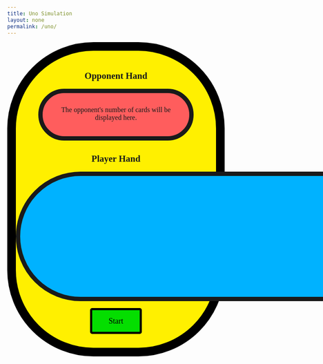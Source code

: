 ```yaml
---
title: Uno Simulation
layout: none
permalink: /uno/
---
```

<style>
    .big_ol_cont {
        justify-content:center;
        margin:auto;
        border:20px solid;
        border-color:black;
        border-radius:200px;
        background-color: #FFF000;
        font-family:serif;
    }

    .card_table_o {
        width: 300px;
        height: 50px;
        border: 10px solid;
        border-radius: 150px;
        background-color: #FF5D5D;
        margin:auto;
        padding:30px 20px 20px 20px;
        justify-content:center;
        text-align:center;
        font-size:16px;
    }

    .card_table_p {
        width: 1000px;
        height: 300px;
        border: 10px solid;
        border-radius: 150px;
        background-color: #00B2FF;
        padding:20px;
        justify-content:center;
        text-align:center;
        font-size:16px;
    }

    .select_table {
        margin:auto;
        text-align:center;
        justify-content:center;
        align-items:center;
        padding:5px;
        font-family:serif;
    }

    .db_input {
        justify-content:center;
        margin:auto;
        border: 5px solid;
        border-radius: 10px;
        background-color:white;
    }

    .select_button {
        margin:auto;
        text-align:center;
        justify-content:center;
        border: 5px solid;
        border-radius:5px;
        width:120px;
        height:60px;
        background-color:#04DE00;
        font-size:18px;
        font-family:serif;
    }

    .green_border {
        max-width: 200px;
        border: 8px solid;
        border-radius: 150px;
        background-color: #04DE00;
        padding: 20px;
        padding-top:30px;
        padding-bottom:10px;
        justify-content:center;
        text-align:center;
        align-items:center;
        font-size:16px;
        display: none;
    }

    #the_deck {
        margin:auto;
        text-align:center;
        justify-content:center;
        display: none;
        width: 50px;
        height: 50px;
        background-color: white;
        border: 5px solid;
        cursor:pointer;
    }

    table { margin: auto }
</style>

<div class="big_ol_cont">
    <br>
    <div style="text-align:center;justify-content:center">
        <h2>Opponent Hand</h2>
        <div id="opponent_cards" class="card_table_o">
            The opponent's number of cards will be displayed here.
        </div>
        <h2>Player Hand</h2>
        <table id="player_card_table" class="card_table_p">
            <tr id="player_cards_r1">
            </tr>
            <tr id="player_cards_r2">
            </tr>
        </table>
    </div>
    <div id="buttons" style="margin:auto;text-align:center;justify-content:center">
        <br>
        <button id="start_button" class="select_button" onclick="startGame()">Start</button>
        <div id="the_deck" onclick="drawCard(playerHand, true)">deck</div>
        <br>
        <div id="green_border" class="green_border">
            <div id="current_card"></div>
            <br>
            <div id="result_text"></div>
        </div>
        <br>
    </div>
    <br>
</div>

<script>
    const startButton = document.getElementById("start_button");
    const greenBox = document.getElementById("green_border");
    const currentCard = document.getElementById("current_card");
    const resultBox = document.getElementById("result_text");
    const oCardTable = document.getElementById("opponent_card_table");
    const oCardRow = document.getElementById("opponent_cards");
    const pCardTable = document.getElementById("player_card_table");
    const pCardRow1 = document.getElementById("player_cards_r1");
    const pCardRow2 = document.getElementById("player_cards_r2");
    const deckElement = document.getElementById("the_deck");
    var newCard = "";
    var rowList = [];
    var playerHand = [];
    var pDispHand = [];
    var opponentHand = [];
    var oDispHand = [];
    var topCard = "placeholder";

    // card class
    class Uno {
        constructor(color, val) {
            this.color = color;
            this.value = val;
            if (val == 11) {
                this.kind = "DrawTwo";
            } else if (val == 12) {
                this.kind = "Reverse";
            } else if (val == 13) {
                this.kind = "Skip";
            } else {
                this.kind = String(val);
            }
        };
        cshow() {
            return this.color + " " + this.kind;
        };
    };

    // deck class
    class Deck {
        constructor() {
            this.cards = [];
            this.build();
            this.shuffle();
        }
        build() {
            const colors = ["Red", "Yellow", "Green", "Blue"];
            for (let c in colors) {
                for (let v = 1; v < 14; v++) {
                    this.cards.push(new Uno(colors[c], v));
                }
            }
        };
        shuffle() {
            for (var i = this.cards.length - 1; i > 0; i--) {
                var j = Math.floor(Math.random() * (i + 1));
                var temp = this.cards[i];
                this.cards[i] = this.cards[j];
                this.cards[j] = temp;
            }
        }
        draw() {
            return this.cards.pop();
        }
    };

    var theDeck = "placeholder";
    var thisCard = "placeholder";
    var discardPile = [];

    function disShuffle(pile) {
            for (var i = pile.length - 1; i > 0; i--) {
                var j = Math.floor(Math.random() * (i + 1));
                var temp = this.cards[i];
                this.cards[i] = this.cards[j];
                this.cards[j] = temp;
            }
        }

    function startGame() {
        deckElement.style = "display:block";
        startButton.style = "display:none";
        greenBox.style = "display:inline-block";
        theDeck = new Deck();
        for (let i = 0; i < 7; i++) {
            // initial player draws
            thisCard = theDeck.draw();
            playerHand.push(thisCard);
            pDispHand.push(thisCard.cshow());

            // initial opponent draws
            thisCard = theDeck.draw();
            opponentHand.push(thisCard);
            oDispHand.push(thisCard.cshow());
        }
        buildTable(pDispHand, true);
        buildTable(oDispHand, false);
        topCard = theDeck.draw();
        discardPile.push(topCard);
        currentCard.innerHTML = "Top Card: " + topCard.cshow();
    };


    // function to build tables
    // table is true if it is the player table; false otherwise
    function buildTable(cardList, player) {
        if (player) {
            rowList = [pCardRow1, pCardRow2];
        } else {
            oCardRow.innerHTML = "Cards remaining: " + String(cardList.length)
            return
        };
        for (rowID in rowList) {
            rowList[rowID].innerHTML = "";
        };
        if (cardList.length <= 12) {
            for (cardID in cardList) {
                newCard = document.createElement("td");
                newCardImage = document.createElement("img");
                newCardImage.src = "{{ site.baseurl }}/images/uno/" + cardList[cardID].kind + cardList[cardID].color + ".png";
                console.log(newCardImage.src); 
                newCardImage.width = "100";
                newCardImage.height = "150"; 
                newCard.appendChild(newCardImage);
                //newCard.innerHTML = cardList[cardID];
                if (player == true) {
                    newCard.setAttribute('onclick', 'playCard(' + String(cardID) + ')');
                    newCard.style = 'cursor:pointer;title:"Click to play your ' + cardList[cardID] + '!"';
                }
                rowList[0].appendChild(newCard);
            };
        } else {
            for (let i = 0; i < 12; i++) {
                newCard = document.createElement("td");
                newCardImage = document.createElement("img");
                newCardImage.src = "{{ site.baseurl }}/images/uno/" + cardList[i].kind + cardList[i].color + ".png";
                newCardImage.width = "100";
                newCardImage.height = "150"; 
                newCard.appendChild(newCardImage);
                //newCard.innerHTML = cardList[i];
                if (player) {
                    newCard.setAttribute('onclick', 'playCard(' + String(i) + ')');
                    newCard.style = 'cursor:pointer;title:"Click to play your ' + cardList[cardID] + '!"';
                }
                rowList[0].appendChild(newCard);
            };
            for (let i = 12; i < cardList.length; i++) {
                newCard = document.createElement("td");
                newCardImage = document.createElement("img");
                newCardImage.src = "{{ site.baseurl }}/images/uno/" + cardList[i].kind + cardList[i].color + ".png";
                newCardImage.width = "100";
                newCardImage.height = "150"; 
                newCard.appendChild(newCardImage);
                //newCard.innerHTML = cardList[i];
                if (player) {
                    newCard.setAttribute('onclick', 'playCard(' + String(i) + ')');
                    newCard.style = 'cursor:pointer;title:"Click to play your ' + cardList[cardID] + '!"';
                }
                rowList[1].appendChild(newCard);
            }
        }
    }

    function drawCard(hand, player) {
        console.log("The player draws.");
        if (theDeck.cards.length > 0) {
            var tempNewCard = theDeck.draw();
            hand.push(tempNewCard);
            if (player) {
                pDispHand.push(tempNewCard.cshow());
            } else {
                oDispHand.push(tempNewCard.cshow());
            }
        } else {
            if (discardPile.length > 4) {
                resultBox.innerHTML = "The deck was empty! The discard pile was shuffled.";
                topCard = discardPile.pop();
                disShuffle(discardPile);
                theDeck.cards = discardPile;
                discardPile = [topCard];
                drawCard(hand, player);
            } else {
                resultBox.innerHTML = "Maximum draws exceeded. Play with what you have!";
                return;
            }
        }
        if (player) {
            buildTable(pDispHand, true);
        } else {
            buildTable(oDispHand, false);
        }
    }

    function playCard(cardID) {
        if ((playerHand[cardID].value == topCard.value) || (playerHand[cardID].color == topCard.color)) {
            resultBox.innerHTML = "";
            playedCard = playerHand.splice(cardID, 1)[0];
            pDispHand.splice(cardID, 1);
            console.log(playedCard);
            discardPile.push(playedCard)
            topCard = playedCard;
            currentCard.innerHTML = "Top Card: " + topCard.cshow();
            buildTable(pDispHand, true);
            winCheck();
            if (playedCard.value == 11) {
                drawCard(opponentHand, false)
                drawCard(opponentHand, false)
            } else if (playedCard.value > 11) {
                return;
            };
            oppTurn();
        } else {
            resultBox.innerHTML = playerHand[cardID].cshow() + " cannot be played right now!";
        };
    }

    function oppCard(cardID) {
        resultBox.innerHTML = "";
        playedCard = opponentHand.splice(cardID, 1)[0];
        oDispHand.splice(cardID, 1);
        console.log(playedCard);
        discardPile.push(playedCard);
        topCard = playedCard;
        currentCard.innerHTML = "Top Card: " + topCard.cshow();
        buildTable(oDispHand, false);
        winCheck();
        if (playedCard.value == 11) {
            drawCard(playerHand, true)
            drawCard(playerHand, true)
        } else if (playedCard.value > 11) {
            oppTurn();
        };
    }

    function oppTurn() {
        var colorValues = {
            "Red":0,
            "Blue":0,
            "Yellow":0,
            "Green":0
        };
        var numbers = [];
        for (card of opponentHand) {
            colorValues[card.color] += 1;
            numbers.push(card.value);
        };
        // order: [red, blue, yellow, green]
        var sortingList = [colorValues["Red"], colorValues["Blue"], colorValues["Yellow"], colorValues["Green"]].sort();
        var favorList = [];
        var i = 0;
        while (favorList.length < 4) {
            for (key in colorValues) {
                if (sortingList[i] == colorValues[key] && !(favorList.includes(key))) {
                    favorList.push(key);
                };
            }
            i += 1;
        };
        for (i = 3; i >= 0; i--) {
            if (topCard.color == favorList[i]) {
                for (cardID in opponentHand) {
                    if (opponentHand[cardID].color == favorList[i]) {
                        oppCard(cardID);
                        return;
                    }
                }
            }
            for (cardID in opponentHand) {
                if (topCard.value == opponentHand[cardID].value) {
                    oppCard(cardID);
                    return;
                };
            };
        };
        drawCard(opponentHand, false);
        oppTurn();
        return;
    };

    function winCheck() {
        if (playerHand.length == 1 || opponentHand.length == 1) {
            resultBox.innerHTML = "Uno!"
        }
        if (playerHand.length == 0) {
            deckElement.style = "display:none";
            resultBox.innerHTML = "Congratulations! You win! Your final time is [implemented later]. [create score input]";
            startButton.innerHTML = "Play Again";
            startButton.style = "display:inline-block";
        } else if (opponentHand.length == 0) {
            deckElement.style = "display:none";
            resultBox.innerHTML = "Oh no! You lost.";
            startButton.innerHTML = "Play Again";
            startButton.style = "display:inline-block";
        }
    }
</script>